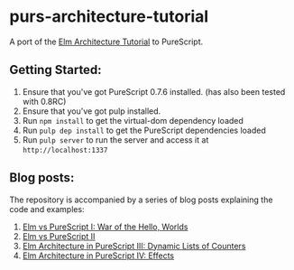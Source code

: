 # purs-architecture-tutorial

A port of the [Elm Architecture Tutorial](https://github.com/evancz/elm-architecture-tutorial/) to PureScript.

## Getting Started:

1. Ensure that you've got PureScript 0.7.6 installed. (has also been tested with 0.8RC)
2. Ensure that you've got pulp installed.
3. Run `npm install` to get the virtual-dom dependency loaded
4. Run `pulp dep install` to get the PureScript dependencies loaded
5. Run `pulp server` to run the server and access it at `http://localhost:1337`

## Blog posts:

The repository is accompanied by a series of blog posts explaining the code and examples:

1. [Elm vs PureScript I: War of the Hello, Worlds](http://www.parsonsmatt.org/programming/2015/10/03/elm_vs_purescript.html)
2. [Elm vs PureScript II](http://www.parsonsmatt.org/programming/2015/10/05/elm_vs_purescript_ii.html)
3. [Elm Architecture in PureScript III: Dynamic Lists of Counters](http://www.parsonsmatt.org/programming/2015/10/10/elm_architecture_in_purescript_iii.html)
4. [Elm Architecture in PureScript IV: Effects](http://www.parsonsmatt.org/programming/2015/10/11/elm_architecture_in_purescript_iv_effects.html)


